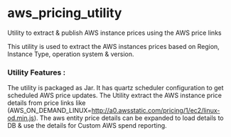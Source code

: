 # aws_pricing_utility
Utility to extract &amp; publish AWS instance prices using the AWS price links 

This utility is used to extract the AWS instances prices based on Region, Instance Type, operation system & version.

### Utility Features :

The utility is packaged as Jar.
It has quartz scheduler configuration to get scheduled AWS price updates.
The Utility extract the AWS instance price details from price links like (AWS_ON_DEMAND_LINUX=http://a0.awsstatic.com/pricing/1/ec2/linux-od.min.js).
The aws entity price details can be expanded to load details to DB & use the details for Custom AWS spend reporting.
